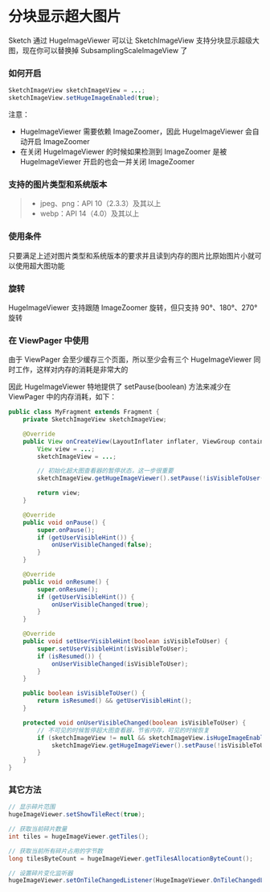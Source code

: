 # 分块显示超大图片

Sketch 通过 HugeImageViewer 可以让 SketchImageView 支持分块显示超级大图，现在你可以替换掉 SubsamplingScaleImageView 了

### 如何开启

```java
SketchImageView sketchImageView = ...;
sketchImageView.setHugeImageEnabled(true);
```
注意：
* HugeImageViewer 需要依赖 ImageZoomer，因此 HugeImageViewer 会自动开启 ImageZoomer
* 在关闭 HugeImageViewer 的时候如果检测到 ImageZoomer 是被 HugeImageViewer 开启的也会一并关闭 ImageZoomer

### 支持的图片类型和系统版本
>* jpeg、png：API 10（2.3.3）及其以上
>* webp：API 14（4.0）及其以上

### 使用条件

只要满足上述对图片类型和系统版本的要求并且读到内存的图片比原始图片小就可以使用超大图功能

### 旋转

HugeImageViewer 支持跟随 ImageZoomer 旋转，但只支持 90°、180°、270° 旋转

### 在 ViewPager 中使用
由于 ViewPager 会至少缓存三个页面，所以至少会有三个 HugeImageViewer 同时工作，这样对内存的消耗是非常大的

因此 HugeImageViewer 特地提供了 setPause(boolean) 方法来减少在 ViewPager 中的内存消耗，如下：

```java
public class MyFragment extends Fragment {
    private SketchImageView sketchImageView;

    @Override
    public View onCreateView(LayoutInflater inflater, ViewGroup container, Bundle savedInstanceState) {
        View view = ...;
        sketchImageView = ...;

        // 初始化超大图查看器的暂停状态，这一步很重要
        sketchImageView.getHugeImageViewer().setPause(!isVisibleToUser());

        return view;
    }

    @Override
    public void onPause() {
        super.onPause();
        if (getUserVisibleHint()) {
            onUserVisibleChanged(false);
        }
    }

    @Override
    public void onResume() {
        super.onResume();
        if (getUserVisibleHint()) {
            onUserVisibleChanged(true);
        }
    }

    @Override
    public void setUserVisibleHint(boolean isVisibleToUser) {
        super.setUserVisibleHint(isVisibleToUser);
        if (isResumed()) {
            onUserVisibleChanged(isVisibleToUser);
        }
    }

    public boolean isVisibleToUser() {
        return isResumed() && getUserVisibleHint();
    }

    protected void onUserVisibleChanged(boolean isVisibleToUser) {
        // 不可见的时候暂停超大图查看器，节省内存，可见的时候恢复
        if (sketchImageView != null && sketchImageView.isHugeImageEnabled()) {
            sketchImageView.getHugeImageViewer().setPause(!isVisibleToUser);
        }
    }
}
```

### 其它方法

```java
// 显示碎片范围
hugeImageViewer.setShowTileRect(true);

// 获取当前碎片数量
int tiles = hugeImageViewer.getTiles();

// 获取当前所有碎片占用的字节数
long tilesByteCount = hugeImageViewer.getTilesAllocationByteCount();

// 设置碎片变化监听器
hugeImageViewer.setOnTileChangedListener(HugeImageViewer.OnTileChangedListener)
```
